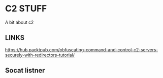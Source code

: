 # C2 STUFF
A bit about c2

## LINKS
https://hub.packtpub.com/obfuscating-command-and-control-c2-servers-securely-with-redirectors-tutorial/

## Socat listner
